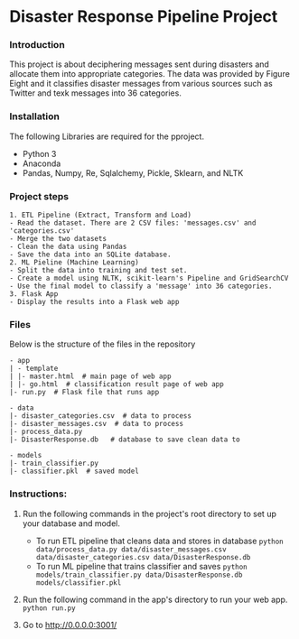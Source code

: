 # Disaster Response Pipeline Project

### Introduction
This project is about deciphering messages sent during disasters and allocate them into appropriate categories.
The data was provided by Figure Eight and it classifies disaster messages from various sources such as Twitter and 
texk messages into 36 categories.

### Installation
The following Libraries are required for the pproject.
* Python 3
* Anaconda
* Pandas, Numpy, Re, Sqlalchemy, Pickle, Sklearn, and NLTK

### Project steps
```
1. ETL Pipeline (Extract, Transform and Load)
- Read the dataset. There are 2 CSV files: 'messages.csv' and 'categories.csv'
- Merge the two datasets
- Clean the data using Pandas
- Save the data into an SQLite database.
2. ML Pieline (Machine Learning)
- Split the data into training and test set.
- Create a model using NLTK, scikit-learn's Pipeline and GridSearchCV
- Use the final model to classify a 'message' into 36 categories.
3. Flask App
- Display the results into a Flask web app
```

### Files
Below is the structure of the files in the repository
 ```
- app
| - template
| |- master.html  # main page of web app
| |- go.html  # classification result page of web app
|- run.py  # Flask file that runs app

- data
|- disaster_categories.csv  # data to process 
|- disaster_messages.csv  # data to process
|- process_data.py
|- DisasterResponse.db   # database to save clean data to

- models
|- train_classifier.py
|- classifier.pkl  # saved model 
```


### Instructions:
1. Run the following commands in the project's root directory to set up your database and model.

    - To run ETL pipeline that cleans data and stores in database
        `python data/process_data.py data/disaster_messages.csv data/disaster_categories.csv data/DisasterResponse.db`
    - To run ML pipeline that trains classifier and saves
        `python models/train_classifier.py data/DisasterResponse.db models/classifier.pkl`

2. Run the following command in the app's directory to run your web app.
    `python run.py`

3. Go to http://0.0.0.0:3001/


